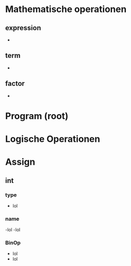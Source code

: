 # Mathematische operationen
## expression
-
## term
-
## factor
-


# Program (root)


# Logische Operationen


# Assign
## int
### type
- lol
### name
-lol
-lol
### BinOp
- lol
- lol
